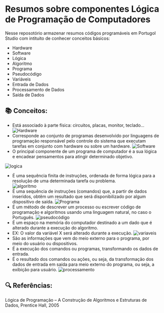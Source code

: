 # Resumos sobre componentes Lógica de Programação de Computadores

Nesse reposotório armazenar resumos códigos programáveis em Portugol Studio com intituito de conhecer conceitos básicos:
- Hardware 
- Software
- Lógica
- Algoritmo
- Programa
- Pseudocódigo
- Variáveis 
- Entrada de Dados
- Processamento de Dados
- Saída de Dados
## 📚 Conceitos:
- Está associado à parte física: circuitos, placas, monitor, teclado...
![Hardware](https://img.freepik.com/vetores-premium/hardware-de-computador_80590-1785.jpg?w=2000)
- Corresponde ao conjunto de programas desenvolvido por linguagens de programação responsável pelo controle do sistema que executam tarefas em conjunto com hardware ou sobre um hardware.
![Software](https://static.todamateria.com.br/upload/so/ft/softwaresexemplos-0-cke.jpg?auto_optimize=low)
- O principal componente de um programa de computador é a sua lógica e encadear pensamentos para atingir determinado objetivo.
  
![logica](https://img.freepik.com/vetores-premium/jovem-que-tem-uma-boa-ideia_1133-462.jpg?size=626&ext=jpg)

- É uma sequência finita de instruções,  ordenada de forma lógica para a resolução de uma determinada tarefa ou problema.  
![algoritmo](https://www.cache2net3.com//Repositorio/251/Publicacoes/32364/e923e4d3-d.png)
- É uma sequência de instruções (comandos) que, a partir de dados inseridos, obtêm um resultado que será disponibilizado por algum dispositivo de saída.
![Programa](https://elascodam.files.wordpress.com/2021/08/image-3.png?w=621)
- É um método de descrever um processo ou escrever código de programação e algoritmos usando uma linguagem natural, no caso o Português.
![pseudocódigo](https://pbs.twimg.com/media/EutP76PWYAE4egx.png)
- É um espaço na memória do computador destinado a um dado que é alterado durante a execução do algoritmo.
- EX: O valor da variável X será alterado durante a execução.
![variaveis](https://raw.githubusercontent.com/the-akira/Python-Iluminado/master/Imagens/xy.png)
- São as informações que vem do meio externo para o programa, por meio do usuário ou dispositivos.
- É a execução dos comandos ou programas, transformando os dados de entrada.
- É o resultado dos comandos ou ações, ou seja, da transformação dos dados de entrada em saída para meio externo do programa, ou seja, a exibição para usuário.
![processamento](https://miro.medium.com/v2/resize:fit:418/1*6S1KrVAxN8h-PQo32ohw1g.png)



## 🔍 Referências:
Lógica de Programação – A Construção de Algoritmos e Estruturas
de Dados, Prentice Hall, 2005
